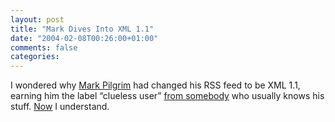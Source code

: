 ```yaml
---
layout: post
title: "Mark Dives Into XML 1.1"
date: "2004-02-08T00:26:00+01:00"
comments: false
categories: 
---
```


<p>I wondered why <a href="http://diveintomark.org">Mark Pilgrim</a> had changed his RSS feed to be XML 1.1, earning him the label &#8220;clueless user&#8221; <a href="http://www.cafeconleche.org/oldnews/news2004February7.html">from somebody</a> who usually knows his stuff. <a href="http://www.25hoursaday.com/weblog/CommentView.aspx?guid=f2cab0fb-fd13-4914-949f-580e8d9ed170">Now</a>  I understand.</p>


